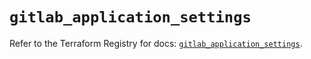 # `gitlab_application_settings`

Refer to the Terraform Registry for docs: [`gitlab_application_settings`](https://registry.terraform.io/providers/gitlabhq/gitlab/16.8.1/docs/resources/application_settings).
